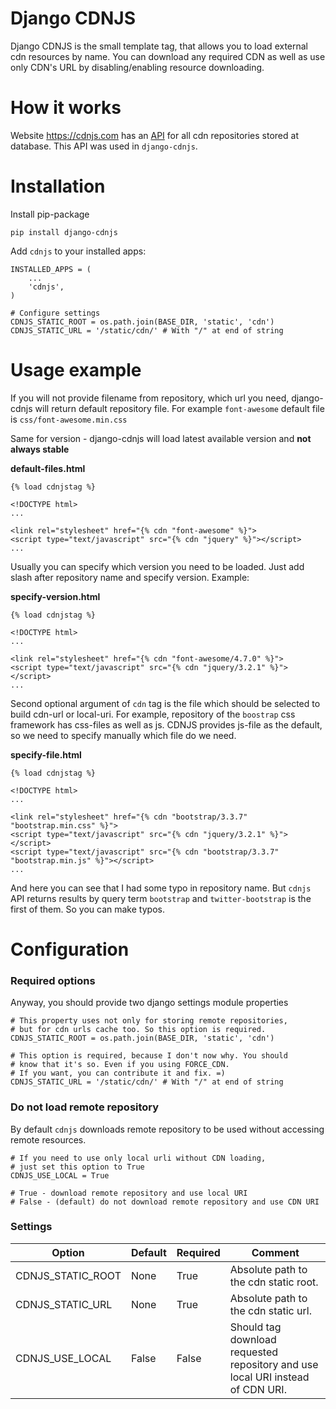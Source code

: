 # Django CDNJS

Django CDNJS is the small template tag, that allows you to load external cdn
resources by name. You can download any required CDN as well as use only CDN's
URL by disabling/enabling resource downloading.

# How it works

Website https://cdnjs.com has an [API](https://cdnjs.com/api) for all cdn 
repositories stored at database. This API was used in `django-cdnjs`.

# Installation

Install pip-package

    pip install django-cdnjs

Add `cdnjs` to your installed apps:

    INSTALLED_APPS = (
        ...
        'cdnjs',
    )
    
    # Configure settings
    CDNJS_STATIC_ROOT = os.path.join(BASE_DIR, 'static', 'cdn')
    CDNJS_STATIC_URL = '/static/cdn/' # With "/" at end of string

# Usage example

If you will not provide filename from repository, which url you need, 
django-cdnjs will return default repository file. For example `font-awesome` 
default file is `css/font-awesome.min.css`

Same for version - django-cdnjs will load latest available version and **not
always stable**

**default-files.html**

    {% load cdnjstag %}
    
    <!DOCTYPE html>
    ...
    
    <link rel="stylesheet" href="{% cdn "font-awesome" %}">
    <script type="text/javascript" src="{% cdn "jquery" %}"></script>
    ...
    
Usually you can specify which version you need to be loaded. Just add slash 
after repository name and specify version. Example:
    
**specify-version.html**

    {% load cdnjstag %}
    
    <!DOCTYPE html>
    ...
    
    <link rel="stylesheet" href="{% cdn "font-awesome/4.7.0" %}">
    <script type="text/javascript" src="{% cdn "jquery/3.2.1" %}"></script>
    ...
    
Second optional argument of `cdn` tag is the file which should be selected to
build cdn-url or local-uri. For example, repository of the `boostrap` css 
framework has css-files as well as js. CDNJS provides js-file as the default,
so we need to specify manually which file do we need.
    
**specify-file.html**

    {% load cdnjstag %}
    
    <!DOCTYPE html>
    ...
    
    <link rel="stylesheet" href="{% cdn "bootstrap/3.3.7" "bootstrap.min.css" %}">
    <script type="text/javascript" src="{% cdn "jquery/3.2.1" %}"></script>
    <script type="text/javascript" src="{% cdn "bootstrap/3.3.7" "bootstrap.min.js" %}"></script>
    ...
    
And here you can see that I had some typo in repository name. But `cdnjs` API 
returns results by query term `bootstrap` and `twitter-bootstrap` is the first
of them. So you can make typos. 
 
# Configuration

### Required options

Anyway, you should provide two django settings module properties

    # This property uses not only for storing remote repositories,
    # but for cdn urls cache too. So this option is required. 
    CDNJS_STATIC_ROOT = os.path.join(BASE_DIR, 'static', 'cdn')
        
    # This option is required, because I don't now why. You should
    # know that it's so. Even if you using FORCE_CDN.
    # If you want, you can contribute it and fix. =)
    CDNJS_STATIC_URL = '/static/cdn/' # With "/" at end of string
    

### Do not load remote repository

By default `cdnjs` downloads remote repository to be used without accessing 
remote resources.

    # If you need to use only local urli without CDN loading,
    # just set this option to True
    CDNJS_USE_LOCAL = True
     
    # True - download remote repository and use local URI
    # False - (default) do not download remote repository and use CDN URI
    
    
### Settings

|Option|Default|Required|Comment|
|---|---|---|---|
|CDNJS_STATIC_ROOT|None|True|Absolute path to the cdn static root.|
|CDNJS_STATIC_URL|None|True|Absolute path to the cdn static url.|
|CDNJS_USE_LOCAL|False|False|Should tag download requested repository and use local URI instead of CDN URI.|
